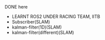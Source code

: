 <!DOCTYPE html>
<html>
<head>
  DONE here
</head>
<body>
  <div>
    <ul>
      <li>LEARNT ROS2 UNDER RACING TEAM, IITB</li>
      <li>Subscriber(SLAM)</li>
      <li>kalman-filter(1D)(SLAM)</li>
      <li>kalman-filter(different)(SLAM)</li>
    </ul>
  </div>
</body>
